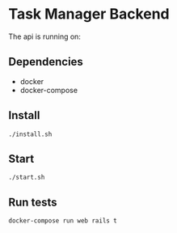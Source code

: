 # Task Manager Backend

The api is running on:

## Dependencies
* docker
* docker-compose

## Install
```shell
./install.sh
```

## Start
```shell
./start.sh
```

## Run tests
```
docker-compose run web rails t
```
